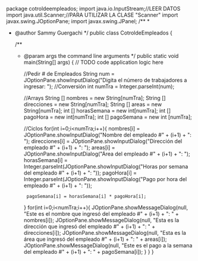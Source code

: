 package cotroldeempleados;
import java.io.InputStream;//LEER DATOS
import java.util.Scanner;//PARA UTILIZAR LA CLASE "Scanner"
import javax.swing.JOptionPane;
import javax.swing.JPanel;
/**
 *
 * @author Sammy Guergachi <sguergachi at gmail.com>
 */
public class CotroldeEmpleados {

    /**
     * @param args the command line arguments
     */
    public static void main(String[] args) {
        // TODO code application logic here
    
        //Pedir # de Empleados
        String num = JOptionPane.showInputDialog("Digita el número de trabajadores a ingresar: ");
        //Conversión
        int numTra = Integer.parseInt(num);
        
        //Arrays
        String [] nombres = new String[numTra];
        String [] direcciones = new String[numTra];
        String [] areas = new String[numTra];
        int [] horasSemana = new int[numTra];
        int [] pagoHora = new int[numTra];
        int [] pagoSemana = new int [numTra];
        
        //Ciclos
        for(int i=0;i<numTra;i++){
            nombres[i] = JOptionPane.showInputDialog("Nombre del empleado #" + (i+1) + ": ");
            direcciones[i] = JOptionPane.showInputDialog("Dirección del empleado #" + (i+1) + ": ");
            areas[i] = JOptionPane.showInputDialog("Área del empleado #" + (i+1) + ": ");
            horasSemana[i] = Integer.parseInt(JOptionPane.showInputDialog("Horas por semana del empleado #" + (i+1) + ": "));
            pagoHora[i] = Integer.parseInt(JOptionPane.showInputDialog("Pago por hora del empleado #" + (i+1) + ": "));
            
            pagoSemana[i] = horasSemana[i] * pagoHora[i];
        }
        for(int i=0;i<numTra;i++){
            JOptionPane.showMessageDialog(null, "Este es el nombre que ingresó del empleado #" + (i+1) + ": " + nombres[i]);
            JOptionPane.showMessageDialog(null, "Esta es la dirección que ingresó del empleado #" + (i+1) + ": " + direcciones[i]);
            JOptionPane.showMessageDialog(null, "Esta es la área que ingresó del empleado #" + (i+1) + ": " + areas[i]);
            JOptionPane.showMessageDialog(null, "Este es el pago a la semana del empleado #" + (i+1) + ": " + pagoSemana[i]);
        }
    }
}
